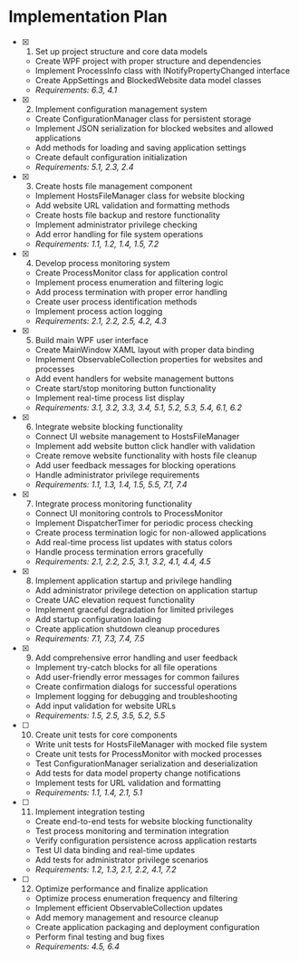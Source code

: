 # Implementation Plan

- [x] 1. Set up project structure and core data models

  - Create WPF project with proper structure and dependencies
  - Implement ProcessInfo class with INotifyPropertyChanged interface
  - Create AppSettings and BlockedWebsite data model classes
  - _Requirements: 6.3, 4.1_

- [x] 2. Implement configuration management system

  - Create ConfigurationManager class for persistent storage
  - Implement JSON serialization for blocked websites and allowed applications
  - Add methods for loading and saving application settings
  - Create default configuration initialization
  - _Requirements: 5.1, 2.3, 2.4_

- [x] 3. Create hosts file management component

  - Implement HostsFileManager class for website blocking
  - Add website URL validation and formatting methods
  - Create hosts file backup and restore functionality
  - Implement administrator privilege checking
  - Add error handling for file system operations
  - _Requirements: 1.1, 1.2, 1.4, 1.5, 7.2_

- [x] 4. Develop process monitoring system

  - Create ProcessMonitor class for application control
  - Implement process enumeration and filtering logic
  - Add process termination with proper error handling
  - Create user process identification methods
  - Implement process action logging
  - _Requirements: 2.1, 2.2, 2.5, 4.2, 4.3_

- [x] 5. Build main WPF user interface

  - Create MainWindow XAML layout with proper data binding
  - Implement ObservableCollection properties for websites and processes
  - Add event handlers for website management buttons
  - Create start/stop monitoring button functionality
  - Implement real-time process list display
  - _Requirements: 3.1, 3.2, 3.3, 3.4, 5.1, 5.2, 5.3, 5.4, 6.1, 6.2_

- [x] 6. Integrate website blocking functionality

  - Connect UI website management to HostsFileManager
  - Implement add website button click handler with validation
  - Create remove website functionality with hosts file cleanup
  - Add user feedback messages for blocking operations
  - Handle administrator privilege requirements
  - _Requirements: 1.1, 1.3, 1.4, 1.5, 5.5, 7.1, 7.4_

- [x] 7. Integrate process monitoring functionality

  - Connect UI monitoring controls to ProcessMonitor
  - Implement DispatcherTimer for periodic process checking
  - Create process termination logic for non-allowed applications
  - Add real-time process list updates with status colors
  - Handle process termination errors gracefully
  - _Requirements: 2.1, 2.2, 2.5, 3.1, 3.2, 4.1, 4.4, 4.5_

- [x] 8. Implement application startup and privilege handling

  - Add administrator privilege detection on application startup
  - Create UAC elevation request functionality
  - Implement graceful degradation for limited privileges
  - Add startup configuration loading
  - Create application shutdown cleanup procedures
  - _Requirements: 7.1, 7.3, 7.4, 7.5_

- [x] 9. Add comprehensive error handling and user feedback

  - Implement try-catch blocks for all file operations
  - Add user-friendly error messages for common failures
  - Create confirmation dialogs for successful operations
  - Implement logging for debugging and troubleshooting
  - Add input validation for website URLs
  - _Requirements: 1.5, 2.5, 3.5, 5.2, 5.5_

- [ ] 10. Create unit tests for core components

  - Write unit tests for HostsFileManager with mocked file system
  - Create unit tests for ProcessMonitor with mocked processes
  - Test ConfigurationManager serialization and deserialization
  - Add tests for data model property change notifications
  - Implement tests for URL validation and formatting
  - _Requirements: 1.1, 1.4, 2.1, 5.1_

- [ ] 11. Implement integration testing

  - Create end-to-end tests for website blocking functionality
  - Test process monitoring and termination integration
  - Verify configuration persistence across application restarts
  - Test UI data binding and real-time updates
  - Add tests for administrator privilege scenarios
  - _Requirements: 1.2, 1.3, 2.1, 2.2, 4.1, 7.2_

- [ ] 12. Optimize performance and finalize application
  - Optimize process enumeration frequency and filtering
  - Implement efficient ObservableCollection updates
  - Add memory management and resource cleanup
  - Create application packaging and deployment configuration
  - Perform final testing and bug fixes
  - _Requirements: 4.5, 6.4_
